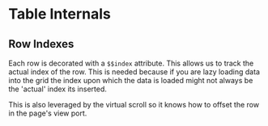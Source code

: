 # Table Internals

## Row Indexes
Each row is decorated with a `$$index` attribute. This allows us to track the actual
index of the row. This is needed because if you are lazy loading data into the grid
the index upon which the data is loaded might not always be the 'actual' index its inserted.

This is also leveraged by the virtual scroll so it knows how to offset the row
in the page's view port.
